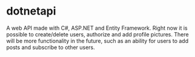# dotnetapi
A web API made with C#, ASP.NET and Entity Framework. 
Right now it is possible to create/delete users, authorize and add profile pictures.
There will be more functionality in the future, such as an ability for users to add posts and subscribe to other users.
